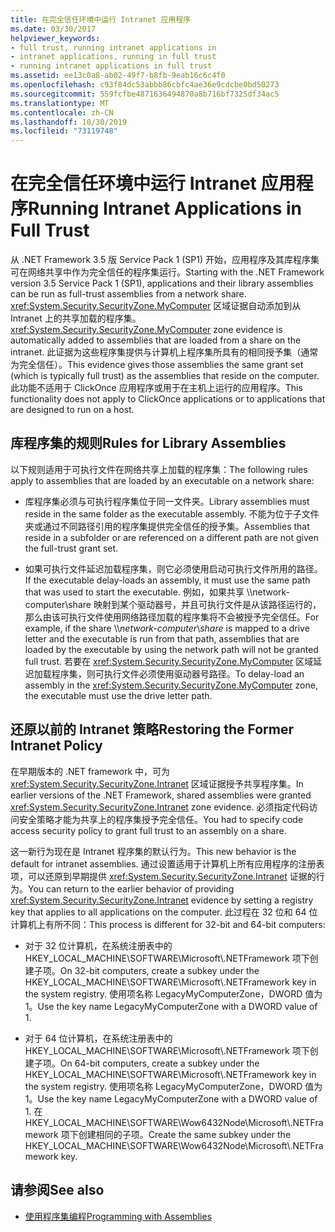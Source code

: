 ```yaml
---
title: 在完全信任环境中运行 Intranet 应用程序
ms.date: 03/30/2017
helpviewer_keywords:
- full trust, running intranet applications in
- intranet applications, running in full trust
- running intranet applications in full trust
ms.assetid: ee13c0a8-ab02-49f7-b8fb-9eab16c6c4f0
ms.openlocfilehash: c93f84dc53abbb86cbfc4ae36e9cdcbe0bd50273
ms.sourcegitcommit: 559fcfbe4871636494870a8b716bf7325df34ac5
ms.translationtype: MT
ms.contentlocale: zh-CN
ms.lasthandoff: 10/30/2019
ms.locfileid: "73119748"
---
```

# <a name="running-intranet-applications-in-full-trust"></a><span data-ttu-id="75847-102">在完全信任环境中运行 Intranet 应用程序</span><span class="sxs-lookup"><span data-stu-id="75847-102">Running Intranet Applications in Full Trust</span></span>

<span data-ttu-id="75847-103">从 .NET Framework 3.5 版 Service Pack 1 (SP1) 开始，应用程序及其库程序集可在网络共享中作为完全信任的程序集运行。</span><span class="sxs-lookup"><span data-stu-id="75847-103">Starting with the .NET Framework version 3.5 Service Pack 1 (SP1), applications and their library assemblies can be run as full-trust assemblies from a network share.</span></span> <span data-ttu-id="75847-104"><xref:System.Security.SecurityZone.MyComputer> 区域证据自动添加到从 Intranet 上的共享加载的程序集。</span><span class="sxs-lookup"><span data-stu-id="75847-104"><xref:System.Security.SecurityZone.MyComputer> zone evidence is automatically added to assemblies that are loaded from a share on the intranet.</span></span> <span data-ttu-id="75847-105">此证据为这些程序集提供与计算机上程序集所具有的相同授予集（通常为完全信任）。</span><span class="sxs-lookup"><span data-stu-id="75847-105">This evidence gives those assemblies the same grant set (which is typically full trust) as the assemblies that reside on the computer.</span></span> <span data-ttu-id="75847-106">此功能不适用于 ClickOnce 应用程序或用于在主机上运行的应用程序。</span><span class="sxs-lookup"><span data-stu-id="75847-106">This functionality does not apply to ClickOnce applications or to applications that are designed to run on a host.</span></span>  
  
## <a name="rules-for-library-assemblies"></a><span data-ttu-id="75847-107">库程序集的规则</span><span class="sxs-lookup"><span data-stu-id="75847-107">Rules for Library Assemblies</span></span>  

<span data-ttu-id="75847-108">以下规则适用于可执行文件在网络共享上加载的程序集：</span><span class="sxs-lookup"><span data-stu-id="75847-108">The following rules apply to assemblies that are loaded by an executable on a network share:</span></span>  
  
- <span data-ttu-id="75847-109">库程序集必须与可执行程序集位于同一文件夹。</span><span class="sxs-lookup"><span data-stu-id="75847-109">Library assemblies must reside in the same folder as the executable assembly.</span></span> <span data-ttu-id="75847-110">不能为位于子文件夹或通过不同路径引用的程序集提供完全信任的授予集。</span><span class="sxs-lookup"><span data-stu-id="75847-110">Assemblies that reside in a subfolder or are referenced on a different path are not given the full-trust grant set.</span></span>  
  
- <span data-ttu-id="75847-111">如果可执行文件延迟加载程序集，则它必须使用启动可执行文件所用的路径。</span><span class="sxs-lookup"><span data-stu-id="75847-111">If the executable delay-loads an assembly, it must use the same path that was used to start the executable.</span></span> <span data-ttu-id="75847-112">例如，如果共享 \\\\network-computer\\share 映射到某个驱动器号，并且可执行文件是从该路径运行的，那么由该可执行文件使用网络路径加载的程序集将不会被授予完全信任。</span><span class="sxs-lookup"><span data-stu-id="75847-112">For example, if the share \\\\*network-computer*\\*share* is mapped to a drive letter and the executable is run from that path, assemblies that are loaded by the executable by using the network path will not be granted full trust.</span></span> <span data-ttu-id="75847-113">若要在 <xref:System.Security.SecurityZone.MyComputer> 区域延迟加载程序集，则可执行文件必须使用驱动器号路径。</span><span class="sxs-lookup"><span data-stu-id="75847-113">To delay-load an assembly in the <xref:System.Security.SecurityZone.MyComputer> zone, the executable must use the drive letter path.</span></span>  
  
## <a name="restoring-the-former-intranet-policy"></a><span data-ttu-id="75847-114">还原以前的 Intranet 策略</span><span class="sxs-lookup"><span data-stu-id="75847-114">Restoring the Former Intranet Policy</span></span>  

<span data-ttu-id="75847-115">在早期版本的 .NET framework 中，可为 <xref:System.Security.SecurityZone.Intranet> 区域证据授予共享程序集。</span><span class="sxs-lookup"><span data-stu-id="75847-115">In earlier versions of the .NET Framework, shared assemblies were granted <xref:System.Security.SecurityZone.Intranet> zone evidence.</span></span> <span data-ttu-id="75847-116">必须指定代码访问安全策略才能为共享上的程序集授予完全信任。</span><span class="sxs-lookup"><span data-stu-id="75847-116">You had to specify code access security policy to grant full trust to an assembly on a share.</span></span>  
  
<span data-ttu-id="75847-117">这一新行为现在是 Intranet 程序集的默认行为。</span><span class="sxs-lookup"><span data-stu-id="75847-117">This new behavior is the default for intranet assemblies.</span></span> <span data-ttu-id="75847-118">通过设置适用于计算机上所有应用程序的注册表项，可以还原到早期提供 <xref:System.Security.SecurityZone.Intranet> 证据的行为。</span><span class="sxs-lookup"><span data-stu-id="75847-118">You can return to the earlier behavior of providing <xref:System.Security.SecurityZone.Intranet> evidence by setting a registry key that applies to all applications on the computer.</span></span> <span data-ttu-id="75847-119">此过程在 32 位和 64 位计算机上有所不同：</span><span class="sxs-lookup"><span data-stu-id="75847-119">This process is different for 32-bit and 64-bit computers:</span></span>  
  
- <span data-ttu-id="75847-120">对于 32 位计算机，在系统注册表中的 HKEY_LOCAL_MACHINE\SOFTWARE\Microsoft\\.NETFramework 项下创建子项。</span><span class="sxs-lookup"><span data-stu-id="75847-120">On 32-bit computers, create a subkey under the HKEY_LOCAL_MACHINE\SOFTWARE\Microsoft\\.NETFramework key in the system registry.</span></span> <span data-ttu-id="75847-121">使用项名称 LegacyMyComputerZone，DWORD 值为 1。</span><span class="sxs-lookup"><span data-stu-id="75847-121">Use the key name LegacyMyComputerZone with a DWORD value of 1.</span></span>  
  
- <span data-ttu-id="75847-122">对于 64 位计算机，在系统注册表中的 HKEY_LOCAL_MACHINE\SOFTWARE\Microsoft\\.NETFramework 项下创建子项。</span><span class="sxs-lookup"><span data-stu-id="75847-122">On 64-bit computers, create a subkey under the HKEY_LOCAL_MACHINE\SOFTWARE\Microsoft\\.NETFramework key in the system registry.</span></span> <span data-ttu-id="75847-123">使用项名称 LegacyMyComputerZone，DWORD 值为 1。</span><span class="sxs-lookup"><span data-stu-id="75847-123">Use the key name LegacyMyComputerZone with a DWORD value of 1.</span></span> <span data-ttu-id="75847-124">在 HKEY_LOCAL_MACHINE\SOFTWARE\Wow6432Node\Microsoft\\.NETFramework 项下创建相同的子项。</span><span class="sxs-lookup"><span data-stu-id="75847-124">Create the same subkey under the HKEY_LOCAL_MACHINE\SOFTWARE\Wow6432Node\Microsoft\\.NETFramework key.</span></span>  
  
## <a name="see-also"></a><span data-ttu-id="75847-125">请参阅</span><span class="sxs-lookup"><span data-stu-id="75847-125">See also</span></span>

- [<span data-ttu-id="75847-126">使用程序集编程</span><span class="sxs-lookup"><span data-stu-id="75847-126">Programming with Assemblies</span></span>](../../standard/assembly/program.md)
